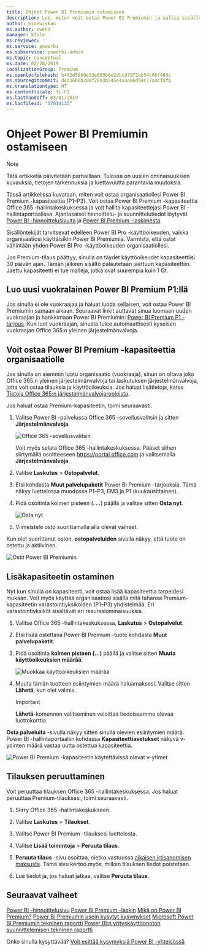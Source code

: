 ```yaml
---
title: Ohjeet Power BI Premiumin ostamiseen
description: Lue, miten voit ostaa Power BI Premiumin ja sallia sisällön käytön koko organisaatiossa.
author: minewiskan
ms.author: owend
manager: kfile
ms.reviewer: ''
ms.service: powerbi
ms.subservice: powerbi-admin
ms.topic: conceptual
ms.date: 02/28/2019
LocalizationGroup: Premium
ms.openlocfilehash: b4f2d58b9e33e603b6e2dbc97972bb54c66f065c
ms.sourcegitcommit: d4d36b6b200f2693b545e4a3e66d94c77a3cfafb
ms.translationtype: HT
ms.contentlocale: fi-FI
ms.lasthandoff: 03/01/2019
ms.locfileid: "57014135"
---
```

# <a name="how-to-purchase-power-bi-premium"></a>Ohjeet Power BI Premiumin ostamiseen

> [!NOTE]
> Tätä artikkelia päivitetään parhaillaan. Tulossa on uusien ominaisuuksien kuvauksia, tietojen tarkennuksia ja luettavuutta parantavia muutoksia. 

Tässä artikkelissa kuvataan, miten voit ostaa organisaatiollesi Power BI Premium -kapasiteettia (P1–P3). Voit ostaa Power BI Premium -kapasiteettia Office 365 -hallintakeskuksessa ja voit hallita kapasiteettejasi Power BI -hallintaportaalissa. Ajantasaiset hinnoittelu- ja suunnittelutiedot löytyvät [Power BI -hinnoittelusivulta](https://powerbi.microsoft.com/pricing/) ja [Power BI Premium -laskimesta](https://powerbi.microsoft.com/calculator/).

Sisällöntekijät tarvitsevat edelleen Power BI Pro -käyttöoikeuden, vaikka organisaatiosi käyttäisikin Power BI Premiumia. Varmista, että ostat vähintään yhden Power BI Pro -käyttöoikeuden organisaatiollesi.

Jos Premium-tilaus päättyy, sinulla on täydet käyttöoikeudet kapasiteettiisi 30 päivän ajan. Tämän jälkeen sisältö palautetaan jaettuun kapasiteettiin. Jaettu kapasiteetti ei tue malleja, jotka ovat suurempia kuin 1 Gt.

## <a name="create-a-new-tenant-with-power-bi-premium-p1"></a>Luo uusi vuokralainen Power BI Premium P1:llä

Jos sinulla ei ole vuokraajaa ja haluat luoda sellaisen, voit ostaa Power BI Premiumin samaan aikaan. Seuraavat linkit auttavat sinua luomaan uuden vuokraajan ja hankkimaan Power BI Premiumin: [Power BI Premium P1 -tarjous](https://signup.microsoft.com/Signup?OfferId=b3ec5615-cc11-48de-967d-8d79f7cb0af1). Kun luot vuokraajan, sinusta tulee automaattisesti kyseisen vuokraajan Office 365:n yleinen järjestelmänvalvoja.

## <a name="purchase-a-power-bi-premium-capacity-for-an-existing-organization"></a>Voit ostaa Power BI Premium -kapasiteettia organisaatiolle

Jos sinulla on aiemmin luotu organisaatio (vuokraaja), sinun on oltava joko Office 365:n yleinen järjestelmänvalvoja tai laskutuksen järjestelmänvalvoja, jotta voit ostaa tilauksia ja käyttöoikeuksia. Jos haluat lisätietoja, katso [Tietoja Office 365:n järjestelmänvalvojarooleista](https://support.office.com/article/About-Office-365-admin-roles-da585eea-f576-4f55-a1e0-87090b6aaa9d).

Jos haluat ostaa Premium-kapasiteetin, toimi seuraavasti.

1. Valitse Power BI -palvelussa Office 365 -sovellusvalitsin ja sitten **Järjestelmänvalvoja**.

    ![Office 365 -sovellusvalitsin](media/service-admin-premium-purchase/o365-app-picker.png)

    Voit myös selata Office 365 -hallintakeskuksessa. Pääset siihen siirtymällä osoitteeseen https://portal.office.com ja valitsemalla **Järjestelmänvalvoja**.

1. Valitse **Laskutus** > **Ostopalvelut**.

1. Etsi kohdasta **Muut palvelupaketit** Power BI Premium -tarjouksia. Tämä näkyy luettelossa muodossa P1–P3, EM3 ja P1 (kuukausittainen).

1. Pidä osoitinta kolmen pisteen (**. . .**) päällä ja valitse sitten **Osta nyt**.

    ![Osta nyt](media/service-admin-premium-purchase/premium-purchase.png)

1. Viimeistele osto suorittamalla alla olevat vaiheet.

Kun olet suorittanut oston, **ostopalveluiden** sivulla näkyy, että tuote on ostettu ja aktiivinen.

![Ostit Power BI Premiumin](media/service-admin-premium-purchase/premium-purchased.png)

## <a name="purchase-additional-capacities"></a>Lisäkapasiteetin ostaminen

Nyt kun sinulla on kapasiteetti, voit ostaa lisää kapasiteettia tarpeidesi mukaan. Voit myös käyttää organisaatiosi sisällä mitä tahansa Premium-kapasiteetin varastointiyksiköiden (P1–P3) yhdistelmää. Eri varastointiyksiköt sisältävät eri resurssiominaisuuksia.

1. Valitse Office 365 -hallintakeskuksessa, **Laskutus** > **Ostopalvelut**.

1. Etsi lisää ostettava Power BI Premium -tuote kohdasta **Muut palvelupaketit**.

1. Pidä osoitinta **kolmen pisteen (...)** päällä ja valitse sitten **Muuta käyttöoikeuksien määrää**.

    ![Muokkaa käyttöoikeuksien määrää](media/service-admin-premium-purchase/premium-purchase-more.png)

1. Muuta tämän tuotteen esiintymien määrä haluamaksesi. Valitse sitten **Lähetä**, kun olet valmis.

   > [!IMPORTANT]
   > **Lähetä**-komennon valitseminen veloittaa tiedoissamme olevaa luottokorttia.

**Osta palveluita** -sivulla näkyy sitten sinulla olevien esiintymien määrä. Power BI -hallintaportaaliin kohdassa **Kapasiteettiasetukset** näkyvä v-ydinten määrä vastaa uutta ostettua kapasiteettia.

![Power BI Premium -kapasiteetin käytettävissä olevat v-ytimet](media/service-admin-premium-purchase/premium-capacities.png)

## <a name="cancel-your-subscription"></a>Tilauksen peruuttaminen

Voit peruuttaa tilauksen Office 365 -hallintakeskuksessa. Jos haluat peruuttaa Premium-tilauksesi, toimi seuraavasti.

1. Siirry Office 365 -hallintakeskukseen.

1. Valitse **Laskutus** > **Tilaukset**.

1. Valitse Power BI Premium -tilauksesi luettelosta.

1. Valitse **Lisää toimintoja** > **Peruuta tilaus**.

1. **Peruuta tilaus** -sivu osoittaa, oletko vastuussa [aikaisen irtisanomisen maksusta](https://support.office.com/article/early-termination-fees-6487d4de-401a-466f-8bc3-c0beb5cc40d3). Tämä sivu kertoo myös, milloin tilauksen tiedot poistetaan.

1. Lue tiedot ja, jos haluat jatkaa, valitse **Peruuta tilaus**.

## <a name="next-steps"></a>Seuraavat vaiheet

[Power BI -hinnoittelusivu](https://powerbi.microsoft.com/pricing/)
[Power BI Premium -laskin](https://powerbi.microsoft.com/calculator/)
[Mikä on Power BI Premium?](service-premium.md)
[Power BI Premiumin usein kysytyt kysymykset](service-premium-faq.md)
[Microsoft Power BI Premiumin tekninen raportti](https://aka.ms/pbipremiumwhitepaper)
[Power BI:n yrityskäyttöönoton suunnittelemisen tekninen raportti](https://aka.ms/pbienterprisedeploy)

Onko sinulla kysyttävää? [Voit esittää kysymyksiä Power BI -yhteisössä](http://community.powerbi.com/)